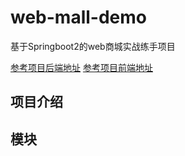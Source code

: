 # web-mall-demo

基于Springboot2的web商城实战练手项目

[参考项目后端地址](https://github.com/macrozheng/mall)
[参考项目前端地址](https://github.com/macrozheng/mall-admin-web)

## 项目介绍

## 模块